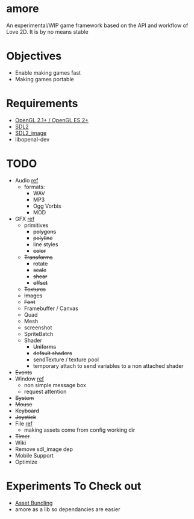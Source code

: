 # amore

An experimental/WIP game framework based on the API and workflow of Love 2D. It
is by no means stable

Objectives
==========
* Enable making games fast 
* Making games portable
 
Requirements
============
* [OpenGL 2.1+ / OpenGL ES 2+](https://www.opengl.org/wiki/Getting_Started)
* [SDL2](http://libsdl.org/download-2.0.php)
* [SDL2_image](http://www.libsdl.org/projects/SDL_image/)
* libopenal-dev

TODO
=====
* Audio [ref](https://love2d.org/wiki/love.audio)
  - formats:
    * WAV
    * MP3
    * Ogg Vorbis
    * MOD
* GFX [ref](https://love2d.org/wiki/love.graphics)
  - primitives
    * ~~polygons~~
    * ~~polyline~~
    * line styles
    * ~~color~~
  - ~~Transforms~~
    * ~~rotate~~
    * ~~scale~~
    * ~~shear~~
    * ~~offset~~
  - ~~Textures~~
  - ~~Images~~
  - ~~Font~~
  - Framebuffer / Canvas
  - Quad
  - Mesh
  - screenshot
  - SpriteBatch
  - Shader 
    * ~~Uniforms~~
    * ~~default shaders~~
    * sendTexture / texture pool
    * temporary attach to send variables to a non attached shader
* ~~Events~~
* Window [ref](https://love2d.org/wiki/love.window)
  - non simple message box
  - request attention
* ~~System~~
* ~~Mouse~~
* ~~Keyboard~~
* ~~Joystick~~
* File [ref](https://love2d.org/wiki/love.filesystem)
  - making assets come from config working dir
* ~~Timer~~
* Wiki
* Remove sdl_image dep
* Mobile Support
* Optimize

Experiments To Check out
========================

* [Asset Bundling](https://github.com/jteeuwen/go-bindata)
* amore as a lib so dependancies are easier



